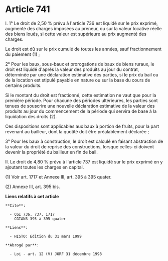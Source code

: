 # Article 741

I. 1° Le droit de 2,50 % prévu à l'article 736 est liquidé sur le prix exprimé, augmenté des charges imposées au preneur, ou
sur la valeur locative réelle des biens loués, si cette valeur est supérieure au prix augmenté des charges.

Le droit est dû sur le prix cumulé de toutes les années, sauf fractionnement du paiement (1) ;

2° Pour les baux, sous-baux et prorogations de baux de biens ruraux, le droit est liquidé d'après la valeur des produits au
jour du contrat, déterminée par une déclaration estimative des parties, si le prix du bail ou de la location est stipulé
payable en nature ou sur la base du cours de certains produits.

Si le montant du droit est fractionné, cette estimation ne vaut que pour la première période. Pour chacune des périodes
ultérieures, les parties sont tenues de souscrire une nouvelle déclaration estimative de la valeur des produits au jour du
commencement de la période qui servira de base à la liquidation des droits (2).

Ces dispositions sont applicables aux baux à portion de fruits, pour la part revenant au bailleur, dont la quotité doit être
préalablement déclarée ;

3° Pour les baux à construction, le droit est calculé en faisant abstraction de la valeur du droit de reprise des
constructions, lorsque celles-ci doivent devenir la propriété du bailleur en fin de bail.

II. Le droit de 4,80 % prévu à l'article 737 est liquidé sur le prix exprimé en y ajoutant toutes les charges en capital.

(1) Voir art. 1717 et Annexe III, art. 395 à 395 quater.

(2) Annexe III, art. 395 bis.

**Liens relatifs à cet article**

	**Cite**:

	  - CGI 736, 737, 1717
	  - CGIAN3 395 à 395 quater

	**Liens**:

	  - HISTO: Edition du 31 mars 1999

	**Abrogé par**:

	  - Loi - art. 12 (V) JORF 31 décembre 1998
